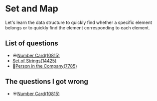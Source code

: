 Set and Map
============
Let's learn the data structure to quickly find whether a specific element belongs or to quickly find the element corresponding to each element.

List of questions
----------

- ☀️[Number Card(10815)](https://github.com/yoru4890/coding_test/blob/main/baekjoon/set_and_map/10815.md)
- [Set of Strings(14425)](https://github.com/yoru4890/coding_test/blob/main/baekjoon/set_and_map/14425.md)
- 🌟[Person in the Company(7785)](https://github.com/yoru4890/coding_test/blob/main/baekjoon/set_and_map/7785.md)

The questions I got wrong
-------------

- ☀️[Number Card(10815)](https://github.com/yoru4890/coding_test/blob/main/baekjoon/set_and_map/10815.md)
